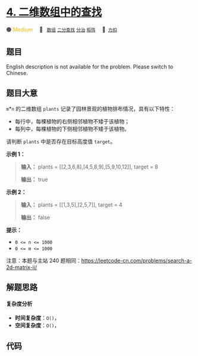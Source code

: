 # [4. 二维数组中的查找](https://2xiao.github.io/leetcode-js/offer/jz_offer_04_1.html)

🟠 <font color=#ffb800>Medium</font>&emsp; 🔖&ensp; [`数组`](/tag/array.md) [`二分查找`](/tag/binary-search.md) [`分治`](/tag/divide-and-conquer.md) [`矩阵`](/tag/matrix.md)&emsp; 🔗&ensp;[`力扣`](https://leetcode.cn/problems/er-wei-shu-zu-zhong-de-cha-zhao-lcof)

## 题目

English description is not available for the problem. Please switch to
Chinese.


## 题目大意

`m`*`n` 的二维数组 `plants` 记录了园林景观的植物排布情况，具有以下特性：

  * 每行中，每棵植物的右侧相邻植物不矮于该植物；
  * 每列中，每棵植物的下侧相邻植物不矮于该植物。



请判断 `plants` 中是否存在目标高度值 `target`。



**示例 1：**

> 
> 
> 
> 
> 
> **输入：** plants = [[2,3,6,8],[4,5,8,9],[5,9,10,12]], target = 8
> 
> 
> 
> **输出：** true
> 
> 



**示例 2：**

> 
> 
> 
> 
> 
> **输入：** plants = [[1,3,5],[2,5,7]], target = 4
> 
> 
> 
> **输出：** false
> 
> 



**提示：**

  * `0 <= n <= 1000`
  * `0 <= m <= 1000`

注意：本题与主站 240 题相同：<https://leetcode-cn.com/problems/search-a-2d-matrix-ii/>




## 解题思路

#### 复杂度分析

- **时间复杂度**：`O()`，
- **空间复杂度**：`O()`，

## 代码

```javascript

```